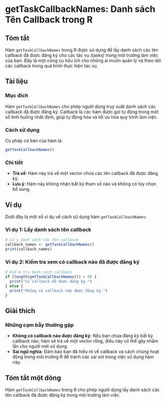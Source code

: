 <!--
Meta Description: # getTaskCallbackNames: Danh sách Tên Callback trong R ## Tóm tắt Hàm `getTaskCallbackNames` trong R được sử dụng để lấy danh sách các tên callback đã...
Meta Keywords: callback, hàm, được, trong, các
-->

# getTaskCallbackNames: Danh sách Tên Callback trong R

## Tóm tắt
Hàm `getTaskCallbackNames` trong R được sử dụng để lấy danh sách các tên callback đã được đăng ký cho các tác vụ (tasks) trong môi trường làm việc của bạn. Đây là một công cụ hữu ích cho những ai muốn quản lý và theo dõi các callback trong quá trình thực hiện tác vụ.

## Tài liệu
### Mục đích
Hàm `getTaskCallbackNames` cho phép người dùng truy xuất danh sách các callback đã được đăng ký. Callback là các hàm được gọi tự động trong một số tình huống nhất định, giúp tự động hóa và tối ưu hóa quy trình làm việc.

### Cách sử dụng
Cú pháp cơ bản của hàm là:
```R
getTaskCallbackNames()
```

### Chi tiết
- **Trả về**: Hàm này trả về một vector chứa các tên callback đã được đăng ký.
- **Lưu ý**: Hàm này không nhận bất kỳ tham số nào và không có tùy chọn bổ sung.

## Ví dụ
Dưới đây là một số ví dụ về cách sử dụng hàm `getTaskCallbackNames`:

### Ví dụ 1: Lấy danh sách tên callback
```R
# Lấy danh sách các tên callback
callback_names <- getTaskCallbackNames()
print(callback_names)
```

### Ví dụ 2: Kiểm tra xem có callback nào đã được đăng ký
```R
# Kiểm tra danh sách callback
if (length(getTaskCallbackNames()) > 0) {
  print("Có callback đã được đăng ký.")
} else {
  print("Không có callback nào được đăng ký.")
}
```

## Giải thích
### Những cạm bẫy thường gặp
- **Không có callback nào được đăng ký**: Nếu bạn chưa đăng ký bất kỳ callback nào, hàm sẽ trả về một vector rỗng, điều này có thể gây nhầm lẫn cho người mới sử dụng.
- **Sai ngữ nghĩa**: Đảm bảo bạn đã hiểu rõ về callback và cách chúng hoạt động trong môi trường R để tránh các sai sót trong việc sử dụng hàm này.

## Tóm tắt một dòng
Hàm `getTaskCallbackNames` trong R cho phép người dùng lấy danh sách các tên callback đã được đăng ký trong môi trường làm việc.